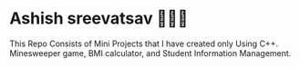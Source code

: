 # Ashish sreevatsav 👨🏻‍💻
 This Repo Consists of Mini Projects that I have created only Using C++. 
 Minesweeper game, BMI calculator, and Student Information Management.
